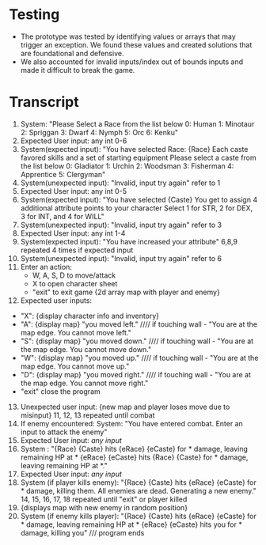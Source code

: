 # Testing 
* The prototype was tested by identifying values or arrays that may trigger an exception. We found these values and created solutions that are foundational and defensive. 
* We also accounted for invalid inputs/index out of bounds inputs and made it difficult to break the game. 
# Transcript
1) System: "Please Select a Race from the list below
   0: Human
   1: Minotaur
   2: Spriggan
   3: Dwarf
   4: Nymph
   5: Orc
   6: Kenku"
2) Expected User input: any int 0-6
3) System(expected input): "You have selected Race: {Race} Each caste favored skills and a set of starting equipment
   Please select a caste from the list below
   0: Gladiator
   1: Urchin
   2: Woodsman
   3: Fisherman
   4: Apprentice
   5: Clergyman"
4) System(unexpected input): "Invalid, input try again" refer to 1
5) Expected User input: any int 0-5
6) System(expected input): "You have selected {Caste}
   You get to assign 4 additional attribute points to your character
   Select 1 for STR, 2 for DEX, 3 for INT, and 4 for WILL"
7) System(unexpected input): "Invalid, input try again" refer to 3
8) Expected User input: any int 1-4
9) System(expected input): "You have increased your attribute" 6,8,9 repeated 4 times if expected input
10) System(unexpected input): "Invalid, input try again" refer to 6
11) Enter an action:
    - W, A, S, D to move/attack
    - X to open character sheet
    - "exit" to exit game
    {2d array map with player and enemy}
12) Expected user inputs:
- "X": {display character info and inventory} 
- "A": {display map} "you moved left." //// if touching wall - "You are at the map edge. You cannot move left."
- "S": {display map} "you moved down." //// if touching wall - "You are at the map edge. You cannot move down."
- "W": {display map} "you moved up." //// if touching wall - "You are at the map edge. You cannot move up."
- "D": {display map} "you moved right." //// if touching wall - "You are at the map edge. You cannot move right."
- "exit" close the program
13) Unexpected user input: {new map and player loses move due to misinput} 11, 12, 13 repeated until combat
14) If enemy encountered: System: "You have entered combat. Enter an input to attack the enemy"
15) Expected User input: *any input* 
16) System : "{Race} {Caste} hits {eRace} {eCaste} for * damage, leaving remaining HP at *
    {eRace} {eCaste} hits {Race} {Caste} for * damage, leaving remaining HP at *."
17) Expected User input: *any input* 
18) System (if player kills enemy): "{Race} {Caste} hits {eRace}  {eCaste} for * damage, killing them. All enemies are dead. Generating a new enemy." 14, 15, 16, 17, 18 repeated until "exit" or player killed
19) {displays map with new enemy in random position}
20) System (if enemy kills player): "{Race} {Caste} hits {eRace} {eCaste} for * damage, leaving remaining HP at *
    {eRace} {eCaste} hits you for * damage, killing you" /// program ends

